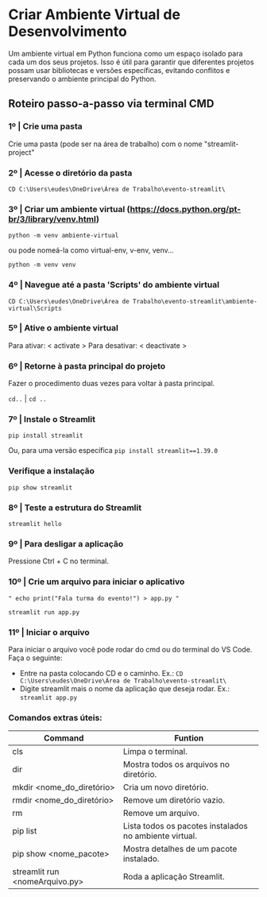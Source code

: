 # Criar Ambiente Virtual de Desenvolvimento

Um ambiente virtual em Python funciona como um espaço isolado para cada um dos seus projetos. 
Isso é útil para garantir que diferentes projetos possam usar bibliotecas e versões específicas, evitando conflitos e preservando o ambiente principal do Python.

## Roteiro passo-a-passo via terminal CMD

### 1º | Crie uma pasta 
Crie uma pasta (pode ser na área de trabalho) com o nome "streamlit-project"

### 2º | Acesse o diretório da pasta
`CD C:\Users\eudes\OneDrive\Área de Trabalho\evento-streamlit\`

### 3º | Criar um ambiente virtual (https://docs.python.org/pt-br/3/library/venv.html)

 `python -m venv ambiente-virtual` 
 
 ou pode nomeá-la como virtual-env, v-env, venv... 

`python -m venv venv` 

### 4º | Navegue até a pasta 'Scripts' do ambiente virtual
`CD C:\Users\eudes\OneDrive\Área de Trabalho\evento-streamlit\ambiente-virtual\Scripts`

### 5º | Ative o ambiente virtual
Para ativar: < activate >
Para desativar: < deactivate >

### 6º | Retorne à pasta principal do projeto
Fazer o procedimento duas vezes para voltar à pasta principal.

`cd..` | `cd ..`

### 7º | Instale o Streamlit
`pip install streamlit`

Ou, para uma versão específica `pip install streamlit==1.39.0`

### Verifique a instalação
`pip show streamlit`

### 8º | Teste a estrutura do Streamlit
`streamlit hello`

### 9º | Para desligar a aplicação
Pressione Ctrl + C no terminal.

### 10º | Crie um arquivo para iniciar o aplicativo

`" echo print("Fala turma do evento!") > app.py "`

`streamlit run app.py`

### 11º | Iniciar o arquivo

Para iniciar o arquivo você pode rodar do cmd ou do terminal do VS Code.
Faça o seguinte:

- Entre na pasta colocando CD e o caminho. Ex.: `CD C:\Users\eudes\OneDrive\Área de Trabalho\evento-streamlit\`
- Digite streamlit mais o nome da aplicação que deseja rodar. Ex.: `streamlit app.py`


### Comandos extras úteis:

Command | Funtion
--- | ---
cls | Limpa o terminal.
dir | Mostra todos os arquivos no diretório.
mkdir <nome_do_diretório> | Cria um novo diretório.
rmdir <nome_do_diretório> | Remove um diretório vazio.
rm <arquivo> | Remove um arquivo.
pip list | Lista todos os pacotes instalados no ambiente virtual.
pip show <nome_pacote> | Mostra detalhes de um pacote instalado.
streamlit run <nomeArquivo.py> | Roda a aplicação Streamlit.
